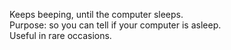 Keeps beeping, until the computer sleeps.  
Purpose: so you can tell if your computer is asleep.  
Useful in rare occasions.  
